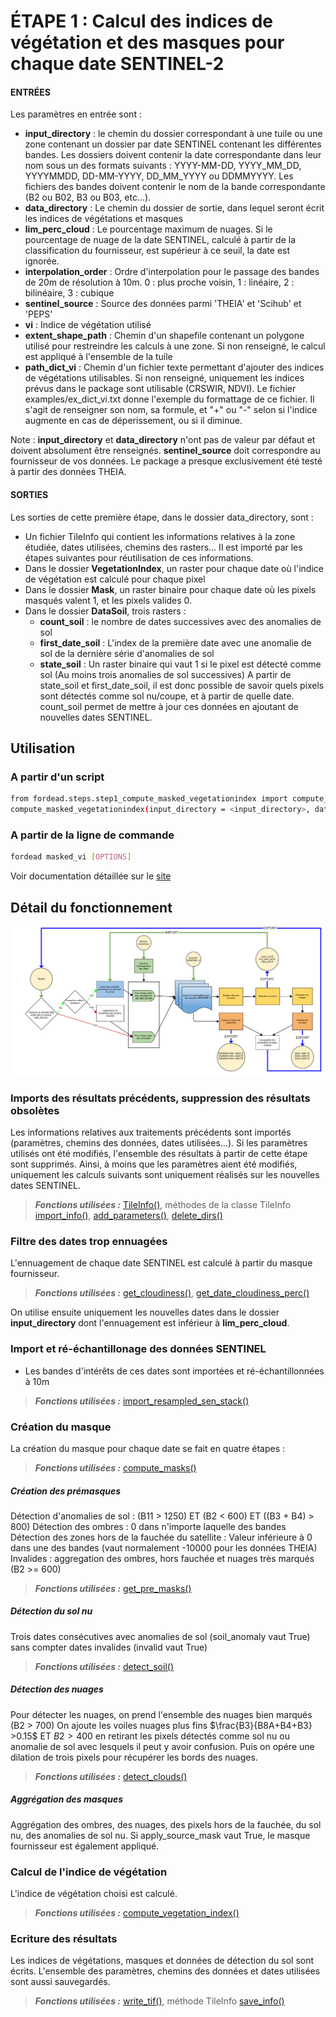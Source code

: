 # ÉTAPE 1 : Calcul des indices de végétation et des masques pour chaque date SENTINEL-2

#### ENTRÉES
Les paramètres en entrée sont :

- **input_directory** : le chemin du dossier correspondant à une tuile ou une zone contenant un dossier par date SENTINEL contenant les différentes bandes. Les dossiers doivent contenir la date correspondante dans leur nom sous un des formats suivants : YYYY-MM-DD, YYYY_MM_DD, YYYYMMDD, DD-MM-YYYY, DD_MM_YYYY ou DDMMYYYY. Les fichiers des bandes doivent contenir le nom de la bande correspondante (B2 ou B02, B3 ou B03, etc...).
- **data_directory** : Le chemin du dossier de sortie, dans lequel seront écrit les indices de végétations et masques
- **lim_perc_cloud** : Le pourcentage maximum de nuages. Si le pourcentage de nuage de la date SENTINEL, calculé à partir de la classification du fournisseur, est supérieur à ce seuil, la date est ignorée.
- **interpolation_order** : Ordre d'interpolation pour le passage des bandes de 20m de résolution à 10m. 0 : plus proche voisin, 1 : linéaire, 2 : bilinéaire, 3 : cubique
- **sentinel_source** : Source des données parmi 'THEIA' et 'Scihub' et 'PEPS'
- **vi** : Indice de végétation utilisé
- **extent_shape_path** : Chemin d'un shapefile contenant un polygone utilisé pour restreindre les calculs à une zone. Si non renseigné, le calcul est appliqué à l'ensemble de la tuile
- **path_dict_vi** : Chemin d'un fichier texte permettant d'ajouter des indices de végétations utilisables. Si non renseigné, uniquement les indices prévus dans le package sont utilisable (CRSWIR, NDVI). Le fichier examples/ex_dict_vi.txt donne l'exemple du formattage de ce fichier. Il s'agit de renseigner son nom, sa formule, et "+" ou "-" selon si l'indice augmente en cas de déperissement, ou si il diminue.

Note : **input_directory** et **data_directory** n'ont pas de valeur par défaut et doivent absolument être renseignés. **sentinel_source** doit correspondre au fournisseur de vos données. Le package a presque exclusivement été testé à partir des données THEIA.

#### SORTIES
Les sorties de cette première étape, dans le dossier data_directory, sont :
- Un fichier TileInfo qui contient les informations relatives à la zone étudiée, dates utilisées, chemins des rasters... Il est importé par les étapes suivantes pour réutilisation de ces informations.
- Dans le dossier **VegetationIndex**, un raster pour chaque date où l'indice de végétation est calculé pour chaque pixel
- Dans le dossier **Mask**, un raster binaire pour chaque date où les pixels masqués valent 1, et les pixels valides 0.
- Dans le dossier **DataSoil**, trois rasters :
    - **count_soil** : le nombre de dates successives avec des anomalies de sol
    - **first_date_soil** : L'index de la première date avec une anomalie de sol de la dernière série d'anomalies de sol
    - **state_soil** : Un raster binaire qui vaut 1 si le pixel est détecté comme sol (Au moins trois anomalies de sol successives)
A partir de state_soil et first_date_soil, il est donc possible de savoir quels pixels sont détectés comme sol nu/coupe, et à partir de quelle date. count_soil permet de mettre à jour ces données en ajoutant de nouvelles dates SENTINEL.

## Utilisation
### A partir d'un script

```bash
from fordead.steps.step1_compute_masked_vegetationindex import compute_masked_vegetationindex
compute_masked_vegetationindex(input_directory = <input_directory>, data_directory = <data_directory>)
```

### A partir de la ligne de commande

```bash
fordead masked_vi [OPTIONS]
```

Voir documentation détaillée sur le [site](https://fordead.gitlab.io/fordead_package/docs/cli/#masked_vi)

## Détail du fonctionnement

![Diagramme_step1](Diagrams/Diagramme_step1.png "Diagramme_step1")

### Imports des résultats précédents, suppression des résultats obsolètes 
Les informations relatives aux traitements précédents sont importés (paramètres, chemins des données, dates utilisées...). Si les paramètres utilisés ont été modifiés, l'ensemble des résultats à partir de cette étape sont supprimés. Ainsi, à moins que les paramètres aient été modifiés, uniquement les calculs suivants sont uniquement réalisés sur les nouvelles dates SENTINEL.
> **_Fonctions utilisées :_** [TileInfo()](https://fordead.gitlab.io/fordead_package/reference/fordead/ImportData/#tileinfo), méthodes de la classe TileInfo [import_info()](https://fordead.gitlab.io/fordead_package/reference/fordead/ImportData/#import_info), [add_parameters()](https://fordead.gitlab.io/fordead_package/reference/fordead/ImportData/#add_parameters), [delete_dirs()](https://fordead.gitlab.io/fordead_package/reference/fordead/ImportData/#delete_dirs)

### Filtre des dates trop ennuagées
L'ennuagement de chaque date SENTINEL est calculé à partir du masque fournisseur.
> **_Fonctions utilisées :_** [get_cloudiness()](https://fordead.gitlab.io/fordead_package/reference/fordead/ImportData/#get_cloudiness), [get_date_cloudiness_perc()](https://fordead.gitlab.io/fordead_package/reference/fordead/ImportData/#get_date_cloudiness_perc)

On utilise ensuite uniquement les nouvelles dates dans le dossier **input_directory** dont l'ennuagement est inférieur à **lim_perc_cloud**.

### Import et ré-échantillonage des données SENTINEL
 - Les bandes d'intérêts de ces dates sont importées et ré-échantillonnées à 10m 
> **_Fonctions utilisées :_** [import_resampled_sen_stack()](https://fordead.gitlab.io/fordead_package/reference/fordead/ImportData/#import_resampled_sen_stack)

### Création du masque
La création du masque pour chaque date se fait en quatre étapes :
 > **_Fonctions utilisées :_** [compute_masks()](https://fordead.gitlab.io/fordead_package/reference/fordead/masking_vi/#compute_masks)

##### Création des prémasques
Détection d'anomalies de sol : (B11 > 1250) ET (B2 < 600) ET ((B3 + B4) > 800)
Détection des ombres :  0 dans n'importe laquelle des bandes
Détection des zones hors de la fauchée du satellite : Valeur inférieure à 0 dans une des bandes (vaut normalement -10000 pour les données THEIA) 
Invalides : aggregation des ombres, hors fauchée et nuages très marqués (B2 >= 600)
 > **_Fonctions utilisées :_** [get_pre_masks()](https://fordead.gitlab.io/fordead_package/reference/fordead/masking_vi/#get_pre_masks)

##### Détection du sol nu
Trois dates consécutives avec anomalies de sol (soil_anomaly vaut True) sans compter dates invalides (invalid vaut True)
 > **_Fonctions utilisées :_** [detect_soil()](https://fordead.gitlab.io/fordead_package/reference/fordead/masking_vi/#detect_soil)

##### Détection des nuages
Pour détecter les nuages, on prend l'ensemble des nuages bien marqués (B2 > 700)
On ajoute les voiles nuages plus fins $`\frac{B3}{B8A+B4+B3} >0.15`$ ET $`B2 >400`$ en retirant les pixels détectés comme sol nu ou anomalie de sol avec lesquels il peut y avoir confusion. Puis on opére une dilation de trois pixels pour récupérer les bords des nuages.
 > **_Fonctions utilisées :_** [detect_clouds()](https://fordead.gitlab.io/fordead_package/reference/fordead/masking_vi/#detect_clouds)

##### Aggrégation des masques
Aggrégation des ombres, des nuages, des pixels hors de la fauchée, du sol nu, des anomalies de sol nu.
Si apply_source_mask vaut True, le masque fournisseur est également appliqué.

### Calcul de l'indice de végétation
L'indice de végétation choisi est calculé.
 > **_Fonctions utilisées :_** [compute_vegetation_index()](https://fordead.gitlab.io/fordead_package/reference/fordead/masking_vi/#compute_vegetation_index)

### Ecriture des résultats
Les indices de végétations, masques et données de détection du sol sont écrits. L'ensemble des paramètres, chemins des données et dates utilisées sont aussi sauvegardés.
 > **_Fonctions utilisées :_** [write_tif()](https://fordead.gitlab.io/fordead_package/reference/fordead/writing_data/#write_tif), méthode TileInfo [save_info()](https://fordead.gitlab.io/fordead_package/reference/fordead/ImportData/#save_info)
